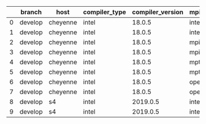 |    | branch   | host     | compiler_type   | compiler_version   | mpi_type   | mpi_version   | o_g   | os    |   unit_pass |   unit_fail |   system_pass |   system_fail |   example_pass |   example_fail |   nuopc_pass |   nuopc_fail | build_passed   |
|----|----------|----------|-----------------|--------------------|------------|---------------|-------|-------|-------------|-------------|---------------|---------------|----------------|----------------|--------------|--------------|----------------|
|  0 | develop  | cheyenne | intel           | 18.0.5             | intelmpi   | 2018.4.274    | O     | Linux |        8926 |           0 |            49 |             0 |             80 |              0 |           50 |            0 | True           |
|  1 | develop  | cheyenne | intel           | 18.0.5             | intelmpi   | 2018.4.274    | g     | Linux |        8926 |           0 |            49 |             0 |             80 |              0 |           50 |            0 | True           |
|  2 | develop  | cheyenne | intel           | 18.0.5             | mpiuni     | none          | O     | Linux |        7418 |           0 |             8 |             0 |             43 |              0 |            0 |           50 | True           |
|  3 | develop  | cheyenne | intel           | 18.0.5             | mpiuni     | none          | g     | Linux |        7418 |           0 |             8 |             0 |             43 |              0 |            0 |           50 | True           |
|  4 | develop  | cheyenne | intel           | 18.0.5             | mpt        | 2.19          | O     | Linux |        8926 |           0 |            49 |             0 |             80 |              0 |           50 |            0 | True           |
|  5 | develop  | cheyenne | intel           | 18.0.5             | mpt        | 2.19          | g     | Linux |        8926 |           0 |            49 |             0 |             80 |              0 |           50 |            0 | True           |
|  6 | develop  | cheyenne | intel           | 18.0.5             | openmpi    | 3.1.4         | O     | Linux |        8926 |           0 |            49 |             0 |             80 |              0 |           50 |            0 | True           |
|  7 | develop  | cheyenne | intel           | 18.0.5             | openmpi    | 3.1.4         | g     | Linux |        8926 |           0 |            49 |             0 |             80 |              0 |           50 |            0 | True           |
|  8 | develop  | s4       | intel           | 2019.0.5           | intelmpi   | 19.0.5        | O     | Linux |        8925 |           1 |            49 |             0 |             80 |              0 |            0 |           50 | True           |
|  9 | develop  | s4       | intel           | 2019.0.5           | intelmpi   | 19.0.5        | g     | Linux |        8925 |           1 |            49 |             0 |             80 |              0 |            0 |           50 | True           |